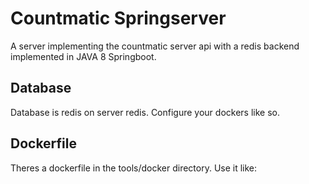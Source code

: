 # Countmatic Springserver
A server implementing the countmatic server api with a redis backend implemented in JAVA 8 Springboot.
## Database
Database is redis on server redis. Configure your dockers like so.
## Dockerfile
Theres a dockerfile in the tools/docker directory. Use it like:

